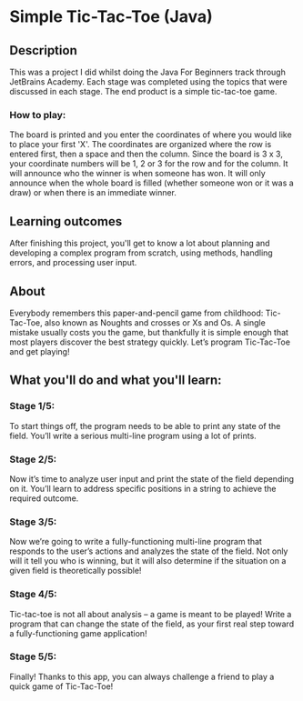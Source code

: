 # Simple Tic-Tac-Toe (Java)

## Description
This was a project I did whilst doing the Java For Beginners track through JetBrains Academy.
Each stage was completed using the topics that were discussed in each stage. 
The end product is a simple tic-tac-toe game.

### How to play:
The board is printed and you enter the coordinates of where you would like to place your first 'X'.
The coordinates are organized where the row is entered first, then a space and then the column.
Since the board is 3 x 3, your coordinate numbers will be 1, 2 or 3 for the row and for the column.
It will announce who the winner is when someone has won.
It will only announce when the whole board is filled (whether someone won or it was a draw) or when there is an immediate winner.

## Learning outcomes
After finishing this project, you'll get to know a lot about planning and developing a complex program from scratch, using methods, handling errors, and processing user input.

## About
Everybody remembers this paper-and-pencil game from childhood: Tic-Tac-Toe, also known as Noughts and crosses or Xs and Os. A single mistake usually costs you the game, but thankfully it is simple enough that most players discover the best strategy quickly. Let’s program Tic-Tac-Toe and get playing!

## What you'll do and what you'll learn:
### Stage 1/5:
To start things off, the program needs to be able to print any state of the field. You’ll write a serious multi-line program using a lot of prints.
### Stage 2/5:
Now it’s time to analyze user input and print the state of the field depending on it. You’ll learn to address specific positions in a string to achieve the required outcome.
### Stage 3/5:
Now we’re going to write a fully-functioning multi-line program that responds to the user’s actions and analyzes the state of the field. Not only will it tell you who is winning, but it will also determine if the situation on a given field is theoretically possible!
### Stage 4/5:
Tic-tac-toe is not all about analysis – a game is meant to be played! Write a program that can change the state of the field, as your first real step toward a fully-functioning game application!
### Stage 5/5:
Finally! Thanks to this app, you can always challenge a friend to play a quick game of Tic-Tac-Toe!
